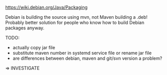 https://wiki.debian.org/Java/Packaging

Debian is building the source using mvn, not Maven building a .deb!
Probably better solution for people who know how to build Debian packages
anyway.

TODO:
* actually copy jar file
* substitute maven number in systemd service file or rename jar file
* are differences between debian, maven and git/svn version a problem?

=> INVESTIGATE

